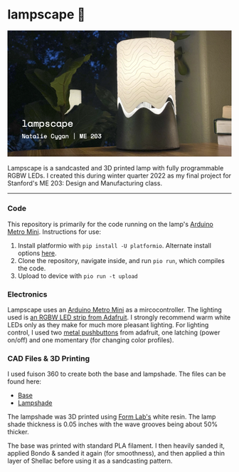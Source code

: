 # lampscape 🔆
<p align="center">
  <img src="https://github.com/cygann/lampscape/blob/main/assets/lampscape_mtm.png?raw=true" alt="Picture of lamp"/>
</p>
Lampscape is a sandcasted and 3D printed lamp with fully programmable RGBW LEDs. I created this during winter quarter 2022 as my final project for Stanford's ME 203: Design and Manufacturing class.

---

### Code
This repository is primarily for the code running on the lamp's [Arduino Metro Mini](https://www.adafruit.com/product/2590). Instructions for use:
1. Install platformio with `pip install -U platformio`. Alternate install options [here](https://docs.platformio.org/en/latest/core/installation.html).
2. Clone the repository, navigate inside, and run `pio run`, which compiles the code.
3. Upload to device with `pio run -t upload`

### Electronics
Lampscape uses an [Arduino Metro Mini](https://www.adafruit.com/product/2590) as a mircocontroller. The lighting used is [an RGBW LED strip from Adafruit](https://www.adafruit.com/product/4913). I strongly recommend warm white LEDs only as they make for much more pleasant lighting.
For lighting control, I used two [metal pushbuttons](https://www.adafruit.com/product/558) from adafruit, one latching (power on/off) and one momentary (for changing color profiles). 

### CAD Files & 3D Printing
I used fuison 360 to create both the base and lampshade. The files can be found here:
- [Base](https://a360.co/3EMOnpk)
- [Lampshade](https://a360.co/3MrfjNY)

The lampshade was 3D printed using [Form Lab's](https://formlabs.com) white resin. The lamp shade thickness is 0.05 inches with the wave grooves being about 50% thicker.

The base was printed with standard PLA filament. I then heavily sanded it, applied Bondo & sanded it again (for smoothness), and then applied a thin layer of Shellac before using it as a sandcasting pattern.
